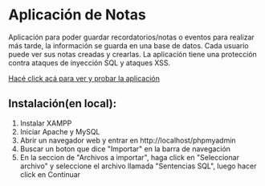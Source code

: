 # Aplicación de Notas
Aplicación para poder guardar recordatorios/notas o eventos para realizar más tarde, la información se guarda en una base de datos.
Cada usuario puede ver sus notas creadas y crearlas.
La aplicación tiene una protección contra ataques de inyección SQL y ataques XSS.

[Hacé click acá para ver y probar la aplicación](https://crud-ajax-php.herokuapp.com/)

## Instalación(en local):

1. Instalar XAMPP
2. Iniciar Apache y MySQL
3. Abrir un navegador web y entrar en http://localhost/phpmyadmin
4. Buscar un boton que dice "Importar" en la barra de navegación
5. En la seccion de "Archivos a importar", haga click en "Seleccionar archivo" y seleccione el archivo llamada "Sentencias SQL", luego hacer click en Continuar

